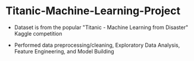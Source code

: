 # Titanic-Machine-Learning-Project

* Dataset is from the popular "Titanic - Machine Learning from Disaster" Kaggle competition

* Performed data preprocessing/cleaning, Exploratory Data Analysis, Feature Engineering, and Model Building
